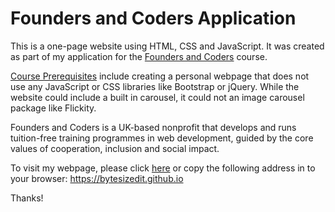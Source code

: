 # Founders and Coders Application

This is a one-page website using HTML, CSS and JavaScript. It was created as part of my application for the [Founders and Coders](https://www.foundersandcoders.com) course.

[Course Prerequisites](https://www.foundersandcoders.com/apply/) include creating a personal webpage that does not use any JavaScript or CSS libraries like Bootstrap or jQuery. While the website could include a built in carousel, it could not an image carousel package like Flickity.

Founders and Coders is a UK-based nonprofit that develops and runs tuition-free training programmes in web development, guided by the core values of cooperation, inclusion and social impact.

To visit my webpage, please click [here](https://bytesizedit.github.io) or copy the following address in to your browser: https://bytesizedit.github.io

Thanks!
